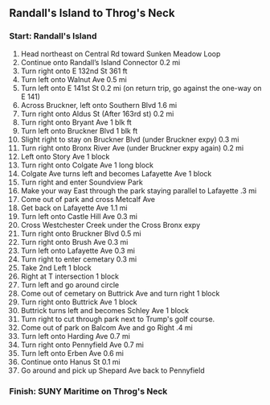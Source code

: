 
## Randall's Island to Throg's Neck

[//]: # (- https://goo.gl/maps/JE9ExSPd2HaNEWyF9 )

### Start: Randall's Island

1. Head northeast on Central Rd toward Sunken Meadow Loop
2. Continue onto Randall’s Island Connector 0.2 mi
3. Turn right onto E 132nd St 361 ft
4. Turn left onto Walnut Ave 0.5 mi
5. Turn left onto E 141st St 0.2 mi (on return trip, go against the one-way on E 141)
6. Across Bruckner, left onto Southern Blvd 1.6 mi
7. Turn right onto Aldus St (After 163rd st) 0.2 mi
8. Turn right onto Bryant Ave 1 blk ft
9. Turn left onto Bruckner Blvd 1 blk ft
10. Slight right to stay on Bruckner Blvd (under Bruckner expy) 0.3 mi
11. Turn right onto Bronx River Ave (under Bruckner expy again) 0.2 mi
12. Left onto Story Ave 1 block
13. Turn right onto Colgate Ave 1 long block
14. Colgate Ave turns left and becomes Lafayette Ave 1 block
15. Turn right and enter Soundview Park 
16. Make your way East through the park staying parallel to Lafayette .3 mi
17. Come out of park and cross Metcalf Ave
18. Get back on Lafayette Ave 1.1 mi
19. Turn left onto Castle Hill Ave 0.3 mi
20. Cross Westchester Creek under the Cross Bronx expy
21. Turn right onto Bruckner Blvd 0.5 mi
22. Turn right onto Brush Ave 0.3 mi
23. Turn left onto Lafayette Ave 0.3 mi
24. Turn right to enter cemetary 0.3 mi
25. Take 2nd Left 1 block
26. Right at T intersection 1 block
27. Turn left and go around circle
28. Come out of cemetary on Buttrick Ave and turn right 1 block
29. Turn right onto Buttrick Ave 1 block
30. Buttrick turns left and becomes Schley Ave 1 block
31. Turn right to cut through park next to Trump's golf course.
32. Come out of park on Balcom Ave and go Right .4 mi
33. Turn left onto Harding Ave 0.7 mi
34. Turn right onto Pennyfield Ave 0.7 mi
35. Turn left onto Erben Ave 0.6 mi
36. Continue onto Hanus St 0.1 mi
37. Go around and pick up Shepard Ave back to Pennyfield

### Finish: SUNY Maritime on Throg's Neck


